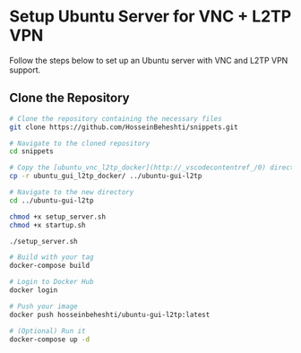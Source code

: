 # Setup Ubuntu Server for VNC + L2TP VPN

Follow the steps below to set up an Ubuntu server with VNC and L2TP VPN support.

## Clone the Repository
```bash
# Clone the repository containing the necessary files
git clone https://github.com/HosseinBeheshti/snippets.git

# Navigate to the cloned repository
cd snippets

# Copy the [ubuntu_vnc_l2tp_docker](http://_vscodecontentref_/0) directory to a new location
cp -r ubuntu_gui_l2tp_docker/ ../ubuntu-gui-l2tp

# Navigate to the new directory
cd ../ubuntu-gui-l2tp
```

```bash
chmod +x setup_server.sh
chmod +x startup.sh
```

```bash
./setup_server.sh
```

```bash
# Build with your tag
docker-compose build

# Login to Docker Hub
docker login

# Push your image
docker push hosseinbeheshti/ubuntu-gui-l2tp:latest

# (Optional) Run it
docker-compose up -d

```